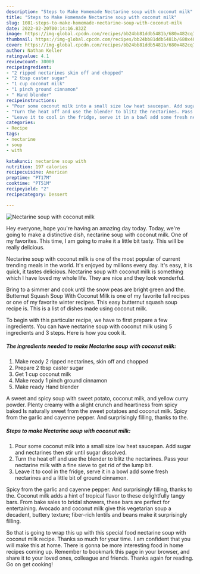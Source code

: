 ```yaml
---
description: "Steps to Make Homemade Nectarine soup with coconut milk"
title: "Steps to Make Homemade Nectarine soup with coconut milk"
slug: 1081-steps-to-make-homemade-nectarine-soup-with-coconut-milk
date: 2022-02-20T00:14:16.832Z
image: https://img-global.cpcdn.com/recipes/bb24bb81ddb5481b/680x482cq70/nectarine-soup-with-coconut-milk-recipe-main-photo.jpg
thumbnail: https://img-global.cpcdn.com/recipes/bb24bb81ddb5481b/680x482cq70/nectarine-soup-with-coconut-milk-recipe-main-photo.jpg
cover: https://img-global.cpcdn.com/recipes/bb24bb81ddb5481b/680x482cq70/nectarine-soup-with-coconut-milk-recipe-main-photo.jpg
author: Nathan Keller
ratingvalue: 4.1
reviewcount: 30009
recipeingredient:
- "2 ripped nectarines skin off and chopped"
- "2 tbsp caster sugar"
- "1 cup coconut milk"
- "1 pinch ground cinnamon"
- " Hand blender"
recipeinstructions:
- "Pour some coconut milk into a small size low heat saucepan. Add sugar and nectarines then stir until sugar dissolved."
- "Turn the heat off and use the blender to blitz the nectarines. Pass your nectarine milk with a fine sieve to get rid of the lump bit."
- "Leave it to cool in the fridge, serve it in a bowl add some fresh nectarines and a little bit of ground cinnamon."
categories:
- Recipe
tags:
- nectarine
- soup
- with

katakunci: nectarine soup with 
nutrition: 197 calories
recipecuisine: American
preptime: "PT17M"
cooktime: "PT51M"
recipeyield: "2"
recipecategory: Dessert

---
```



![Nectarine soup with coconut milk](https://img-global.cpcdn.com/recipes/bb24bb81ddb5481b/680x482cq70/nectarine-soup-with-coconut-milk-recipe-main-photo.jpg)

Hey everyone, hope you're having an amazing day today. Today, we're going to make a distinctive dish, nectarine soup with coconut milk. One of my favorites. This time, I am going to make it a little bit tasty. This will be really delicious.

Nectarine soup with coconut milk is one of the most popular of current trending meals in the world. It's enjoyed by millions every day. It's easy, it is quick, it tastes delicious. Nectarine soup with coconut milk is something which I have loved my whole life. They are nice and they look wonderful.

Bring to a simmer and cook until the snow peas are bright green and the. Butternut Squash Soup With Coconut Milk is one of my favorite fall recipes or one of my favorite winter recipes. This easy butternut squash soup recipe is. This is a list of dishes made using coconut milk.


To begin with this particular recipe, we have to first prepare a few ingredients. You can have nectarine soup with coconut milk using 5 ingredients and 3 steps. Here is how you cook it.

<!--inarticleads1-->

##### The ingredients needed to make Nectarine soup with coconut milk:

1. Make ready 2 ripped nectarines, skin off and chopped
1. Prepare 2 tbsp caster sugar
1. Get 1 cup coconut milk
1. Make ready 1 pinch ground cinnamon
1. Make ready  Hand blender


A sweet and spicy soup with sweet potato, coconut milk, and yellow curry powder. Plenty creamy with a slight crunch and heartiness from spicy baked Is naturally sweet from the sweet potatoes and coconut milk. Spicy from the garlic and cayenne pepper. And surprisingly filling, thanks to the. 

<!--inarticleads2-->

##### Steps to make Nectarine soup with coconut milk:

1. Pour some coconut milk into a small size low heat saucepan. Add sugar and nectarines then stir until sugar dissolved.
1. Turn the heat off and use the blender to blitz the nectarines. Pass your nectarine milk with a fine sieve to get rid of the lump bit.
1. Leave it to cool in the fridge, serve it in a bowl add some fresh nectarines and a little bit of ground cinnamon.


Spicy from the garlic and cayenne pepper. And surprisingly filling, thanks to the. Coconut milk adds a hint of tropical flavor to these delightfully tangy bars. From bake sales to bridal showers, these bars are perfect for entertaining. Avocado and coconut milk give this vegetarian soup a decadent, buttery texture; fiber-rich lentils and beans make it surprisingly filling. 

So that is going to wrap this up with this special food nectarine soup with coconut milk recipe. Thanks so much for your time. I am confident that you will make this at home. There is gonna be more interesting food in home recipes coming up. Remember to bookmark this page in your browser, and share it to your loved ones, colleague and friends. Thanks again for reading. Go on get cooking!
